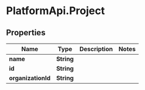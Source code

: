 # PlatformApi.Project

## Properties

| Name               | Type       | Description | Notes |
| ------------------ | ---------- | ----------- | ----- |
| **name**           | **String** |             |
| **id**             | **String** |             |
| **organizationId** | **String** |             |
